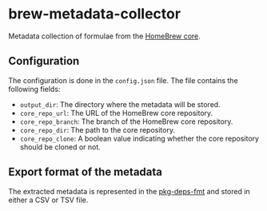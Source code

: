 # brew-metadata-collector
Metadata collection of formulae from the [HomeBrew core](https://github.com/Homebrew/homebrew-core).


## Configuration

The configuration is done in the `config.json` file. The file contains the following fields:
   * `output_dir`: The directory where the metadata will be stored.
   * `core_repo_url`: The URL of the HomeBrew core repository.
   * `core_repo_branch`: The branch of the HomeBrew core repository.
   * `core_repo_dir`: The path to the core repository.
   * `core_repo_clone`: A boolean value indicating whether the core repository should be cloned or not.


## Export format of the metadata

The extracted metadata is represented in the [pkg-deps-fmt](https://github.com/joseph-grabinger/pkg-deps-fmt) and stored in either a CSV or TSV file.

